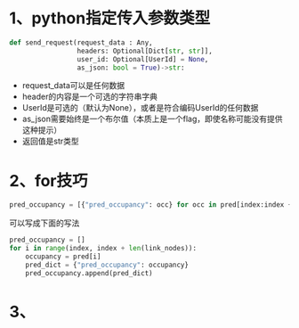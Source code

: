 # 1、python指定传入参数类型

```python
def send_request(request_data : Any,
                 headers: Optional[Dict[str, str]],
                 user_id: Optional[UserId] = None,
                 as_json: bool = True)->str:

```

* request_data可以是任何数据
* header的内容是一个可选的字符串字典
* UserId是可选的（默认为None），或者是符合编码UserId的任何数据
* as_json需要始终是一个布尔值（本质上是一个flag，即使名称可能没有提供这种提示）
* 返回值是str类型

# 2、for技巧

```python
pred_occupancy = [{"pred_occupancy": occ} for occ in pred[index:index + len(link_nodes)]]
```

可以写成下面的写法

```python
pred_occupancy = []
for i in range(index, index + len(link_nodes)):
    occupancy = pred[i]
    pred_dict = {"pred_occupancy": occupancy}
    pred_occupancy.append(pred_dict)

```

# 3、
